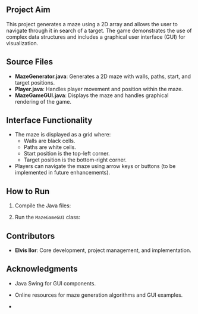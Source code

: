 ## Project Aim
This project generates a maze using a 2D array and allows the user to navigate through it in search of a target. The game demonstrates the use of complex data structures and includes a graphical user interface (GUI) for visualization.

## Source Files
- **MazeGenerator.java**: Generates a 2D maze with walls, paths, start, and target positions.
- **Player.java**: Handles player movement and position within the maze.
- **MazeGameGUI.java**: Displays the maze and handles graphical rendering of the game.

## Interface Functionality
- The maze is displayed as a grid where:
  - Walls are black cells.
  - Paths are white cells.
  - Start position is the top-left corner.
  - Target position is the bottom-right corner.
- Players can navigate the maze using arrow keys or buttons (to be implemented in future enhancements).

## How to Run
1. Compile the Java files:

2. Run the `MazeGameGUI` class:


## Contributors
- **Elvis Ilor**: Core development, project management, and implementation.

## Acknowledgments
- Java Swing for GUI components.
- Online resources for maze generation algorithms and GUI examples.

- 
